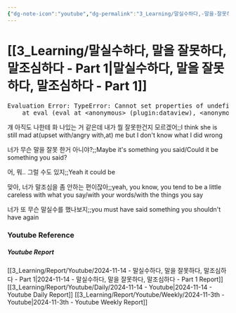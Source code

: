 ```yaml
---
{"dg-note-icon":"youtube","dg-permalink":"3_Learning/말실수하다,-말을-잘못하다,-말조심하다---Part-1","created-date":"2024-11-14 11:13:14 pm","date":"2024-11-14","type":"youtube","tags":["youtube","english","flashcards"],"aliases":null,"youtuber":"빨모썜","channelName":"라이브 아카데미","link":"https://www.youtube.com/watch?v=mlUO8MZcD4w","img":"https://img.youtube.com/vi/mlUO8MZcD4w/0.jpg","dg-publish":true,"permalink":"/3_Learning/말실수하다,-말을-잘못하다,-말조심하다---Part-1/","dgPassFrontmatter":true,"noteIcon":"youtube"}
---
```


# [[3_Learning/말실수하다, 말을 잘못하다, 말조심하다 - Part 1\|말실수하다, 말을 잘못하다, 말조심하다 - Part 1]]


<pre class="dataview dataview-error">Evaluation Error: TypeError: Cannot set properties of undefined (setting 'innerHTML')
    at eval (eval at &lt;anonymous&gt; (plugin:dataview), &lt;anonymous&gt;:9:21)</pre>

걔 아직도 나한테 화 나있는 거 같은데 내가 뭘 잘못한건지 모르겠어;;I think she is still mad at(upset with/angry with,at) me but I don't know what I did wrong
<!--SR:!2024-12-02,12,270-->
너가 무슨 말을 잘못 한거 아니야?;;Maybe it's something you said/Could it be something you said?
<!--SR:!2024-11-26,2,210-->
어, 뭐.. 그럴 수도 있지;;Yeah it could be
<!--SR:!2024-12-04,9,252-->
맞아, 너가 말조심을 좀 안하는 편이잖아;;yeah, you know, you tend to be a little careless with what you say/with your words/with the things you say
<!--SR:!2024-12-01,11,270-->
너가 또 무슨 말실수를 했나보지;;you must have said something you shouldn't have again
<!--SR:!2024-11-30,10,270-->















### Youtube Reference
##### Youtube Report
[[3_Learning/Report/Youtube/2024-11-14 - 말실수하다, 말을 잘못하다, 말조심하다 - Part 1\|2024-11-14 - 말실수하다, 말을 잘못하다, 말조심하다 - Part 1 Report]]
[[3_Learning/Report/Youtube/Daily/2024-11-14 - Youtube\|2024-11-14 - Youtube Daily Report]]
[[3_Learning/Report/Youtube/Weekly/2024-11-3th - Youtube\|2024-11-3th - Youtube Weekly Report]]

